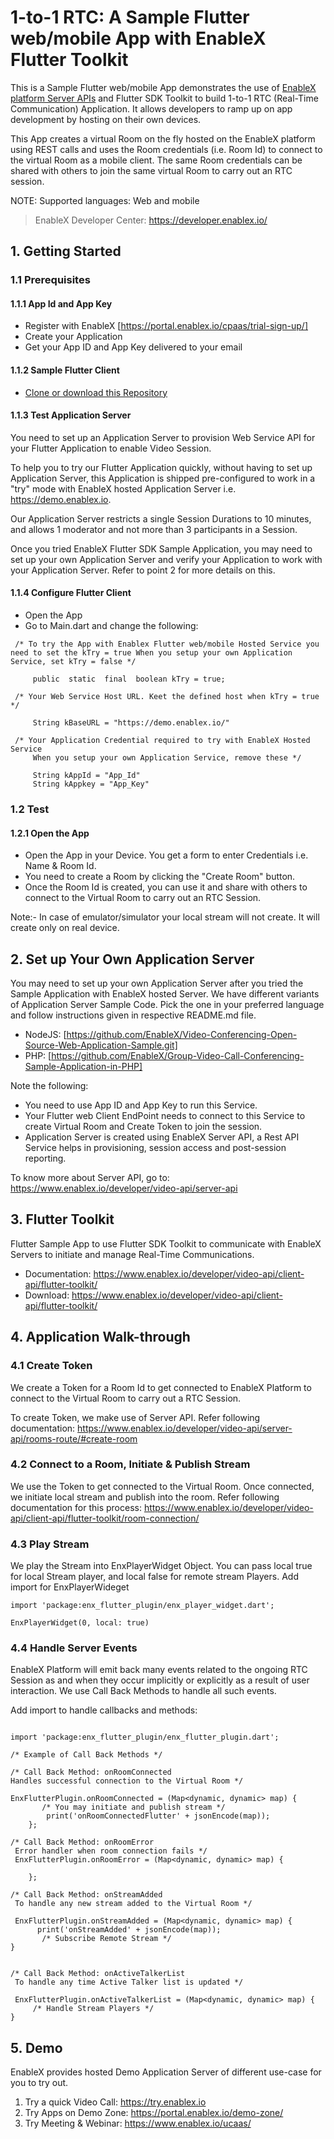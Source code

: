 # 1-to-1 RTC: A Sample Flutter web/mobile App with EnableX Flutter Toolkit

This is a Sample Flutter web/mobile App demonstrates the use of [EnableX platform Server APIs](https://www.enablex.io/developer/video-api/server-api) and Flutter SDK Toolkit to build 1-to-1 RTC (Real-Time Communication) Application. It allows developers to ramp up on app development by hosting on their own devices.

This App creates a virtual Room on the fly hosted on the EnableX platform using REST calls and uses the Room credentials (i.e. Room Id) to connect to the virtual Room as a mobile client. The same Room credentials can be shared with others to join the same virtual Room to carry out an RTC session.

NOTE: Supported languages: Web and mobile

> EnableX Developer Center: https://developer.enablex.io/

## 1. Getting Started

### 1.1 Prerequisites

#### 1.1.1 App Id and App Key

- Register with EnableX [https://portal.enablex.io/cpaas/trial-sign-up/]
- Create your Application
- Get your App ID and App Key delivered to your email

#### 1.1.2 Sample Flutter Client

- [Clone or download this Repository](https://github.com/EnableX/One-to-One-Video-Calling-Open-Source-flutter-Application)

#### 1.1.3 Test Application Server

You need to set up an Application Server to provision Web Service API for your Flutter Application to enable Video Session.

To help you to try our Flutter Application quickly, without having to set up Application Server, this Application is shipped pre-configured to work in a "try" mode with EnableX hosted Application Server i.e. https://demo.enablex.io.

Our Application Server restricts a single Session Durations to 10 minutes, and allows 1 moderator and not more than 3 participants in a Session.

Once you tried EnableX Flutter SDK Sample Application, you may need to set up your own Application Server and verify your Application to work with your Application Server. Refer to point 2 for more details on this.

#### 1.1.4 Configure Flutter Client

- Open the App
- Go to Main.dart and change the following:

```
 /* To try the App with Enablex Flutter web/mobile Hosted Service you need to set the kTry = true When you setup your own Application Service, set kTry = false */

     public  static  final  boolean kTry = true;

 /* Your Web Service Host URL. Keet the defined host when kTry = true */

     String kBaseURL = "https://demo.enablex.io/"

 /* Your Application Credential required to try with EnableX Hosted Service
     When you setup your own Application Service, remove these */

     String kAppId = "App_Id"
     String kAppkey = "App_Key"

```

### 1.2 Test

#### 1.2.1 Open the App

- Open the App in your Device. You get a form to enter Credentials i.e. Name & Room Id.
- You need to create a Room by clicking the "Create Room" button.
- Once the Room Id is created, you can use it and share with others to connect to the Virtual Room to carry out an RTC Session.

Note:- In case of emulator/simulator your local stream will not create. It will create only on real device.

## 2. Set up Your Own Application Server

You may need to set up your own Application Server after you tried the Sample Application with EnableX hosted Server. We have different variants of Application Server Sample Code. Pick the one in your preferred language and follow instructions given in respective README.md file.

* NodeJS: [https://github.com/EnableX/Video-Conferencing-Open-Source-Web-Application-Sample.git]
* PHP: [https://github.com/EnableX/Group-Video-Call-Conferencing-Sample-Application-in-PHP]

Note the following:

* You need to use App ID and App Key to run this Service.
* Your Flutter web Client EndPoint needs to connect to this Service to create Virtual Room and Create Token to join the session.
* Application Server is created using EnableX Server API, a Rest API Service helps in provisioning, session access and post-session reporting.

To know more about Server API, go to:
https://www.enablex.io/developer/video-api/server-api

## 3. Flutter Toolkit

Flutter Sample App to use Flutter SDK Toolkit to communicate with EnableX Servers to initiate and manage Real-Time Communications.

- Documentation: https://www.enablex.io/developer/video-api/client-api/flutter-toolkit/
- Download: https://www.enablex.io/developer/video-api/client-api/flutter-toolkit/

## 4. Application Walk-through

### 4.1 Create Token

We create a Token for a Room Id to get connected to EnableX Platform to connect to the Virtual Room to carry out a RTC Session.

To create Token, we make use of Server API. Refer following documentation:
https://www.enablex.io/developer/video-api/server-api/rooms-route/#create-room

### 4.2 Connect to a Room, Initiate & Publish Stream

We use the Token to get connected to the Virtual Room. Once connected, we initiate local stream and publish into the room. Refer following documentation for this process:
https://www.enablex.io/developer/video-api/client-api/flutter-toolkit/room-connection/

### 4.3 Play Stream

We play the Stream into EnxPlayerWidget Object. You can pass local true for local Stream player, and local false for remote stream Players.
Add import for EnxPlayerWideget

```
import 'package:enx_flutter_plugin/enx_player_widget.dart';

EnxPlayerWidget(0, local: true)
```

### 4.4 Handle Server Events

EnableX Platform will emit back many events related to the ongoing RTC Session as and when they occur implicitly or explicitly as a result of user interaction. We use Call Back Methods to handle all such events.

Add import to handle callbacks and methods:

```

import 'package:enx_flutter_plugin/enx_flutter_plugin.dart';

/* Example of Call Back Methods */

/* Call Back Method: onRoomConnected
Handles successful connection to the Virtual Room */

EnxFlutterPlugin.onRoomConnected = (Map<dynamic, dynamic> map) {
       /* You may initiate and publish stream */
        print('onRoomConnectedFlutter' + jsonEncode(map));
    };

/* Call Back Method: onRoomError
 Error handler when room connection fails */
 EnxFlutterPlugin.onRoomError = (Map<dynamic, dynamic> map) {

    };

/* Call Back Method: onStreamAdded
 To handle any new stream added to the Virtual Room */

 EnxFlutterPlugin.onStreamAdded = (Map<dynamic, dynamic> map) {
      print('onStreamAdded' + jsonEncode(map));
       /* Subscribe Remote Stream */
}


/* Call Back Method: onActiveTalkerList
 To handle any time Active Talker list is updated */

 EnxFlutterPlugin.onActiveTalkerList = (Map<dynamic, dynamic> map) {
     /* Handle Stream Players */
}
```
## 5. Demo

EnableX provides hosted Demo Application Server of different use-case for you to try out.

1. Try a quick Video Call: https://try.enablex.io
2. Try Apps on Demo Zone: https://portal.enablex.io/demo-zone/
3. Try Meeting & Webinar:  https://www.enablex.io/ucaas/

